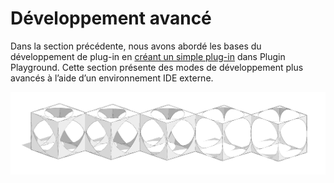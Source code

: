 # Développement avancé

Dans la section précédente, nous avons abordé les bases du développement de plug-in en [créant un simple plug-in](../your-first-plugin/) dans Plugin Playground. Cette section présente des modes de développement plus avancés à l’aide d’un environnement IDE externe.

![](../../../.gitbook/assets/c22.PNG)

